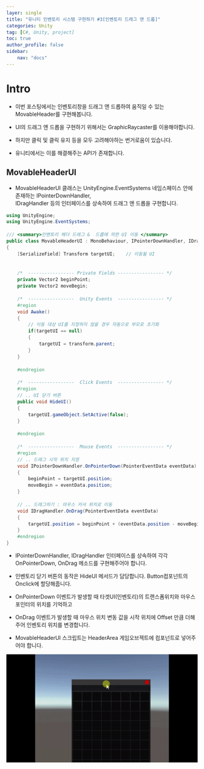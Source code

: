 ```yaml
---
layer: single
title: "유니티 인벤토리 시스템 구현하기 #3[인벤토리 드래그 앤 드롭]"
categories: Unity
tag: [C#, Unity, project]
toc: true
author_profile: false
sidebar: 
    nav: "docs"
---
```




# Intro

- 이번 포스팅에서는 인벤토리창을 드래그 앤 드롭하여 움직일 수 있는 MovableHeader를 구현해봅니다.

- UI의 드래그 앤 드롭을 구현하기 위해서는 GraphicRaycaster를 이용해야합니다.

- 하지만 클릭 및 클릭 유지 등을 모두 고려해야하는 번거로움이 있습니다.

- 유니티에서는 이를 해결해주는 API가 존재합니다.


## MovableHeaderUI

- MovableHeaderUI 클래스는 UnityEngine.EventSystems 네임스페이스 안에 존재하는 IPointerDownHandler,  
IDragHandler 등의 인터페이스를 상속하여 드래그 앤 드롭을 구현합니다.


```c#
using UnityEngine;
using UnityEngine.EventSystems;

/// <summary>인벤토리 헤더 드래그 &  드롭에 의한 UI 이동 </summary>
public class MovableHeaderUI : MonoBehaviour, IPointerDownHandler, IDragHandler
{
    [SerializeField] Transform targetUI;    // 이동될 UI 


    /*  ----------------- Private Fields ----------------- */
    private Vector2 beginPoint;
    private Vector2 moveBegin;

    /*  -----------------  Unity Events  ----------------- */
    #region
    void Awake()
    {
        // 이동 대상 UI를 지정하지 않을 경우 자동으로 부모로 초기화
        if(targetUI == null)
        {
            targetUI = transform.parent;
        }
    }

    #endregion

    /*  -----------------  Click Events  ----------------- */
    #region
    // .. UI 닫기 버튼
    public void HideUI()
    {
        targetUI.gameObject.SetActive(false);
    }

    #endregion

    /*  -----------------  Mouse Events  ----------------- */
    #region
    // .. 드래그 시작 위치 지정
    void IPointerDownHandler.OnPointerDown(PointerEventData eventData)
    {
        beginPoint = targetUI.position;
        moveBegin = eventData.position;
    }

    // .. 드래그하기 : 마우스 커서 위치로 이동
    void IDragHandler.OnDrag(PointerEventData eventData)
    {
        targetUI.position = beginPoint + (eventData.position - moveBegin);
    }
    #endregion
}

```

- IPointerDownHandler, IDragHandler 인터페이스를 상속하여 각각 OnPointerDown, OnDrag 메소드를 구현해주어야 합니다.

- 인벤토리 닫기 버튼의 동작은 HideUI 메서드가 담당합니다. Button컴포넌트의 Onclick에 할당해줍니다.

- OnPointerDown 이벤트가 발생할 때 타겟UI(인벤토리)의 트랜스폼위치와 마우스 포인터의 위치를 기억하고

- OnDrag 이벤트가 발생할 때 마우스 위치 변동 값을 시작 위치에 Offset 만큼 더해주어 인벤토리 위치를 변경합니다.

- MovableHeaderUI 스크립트는 HeaderArea 게임오브젝트에 컴포넌트로 넣어주어야 합니다.

![image](/images/2024/2024-07-07/capture_1.gif)
